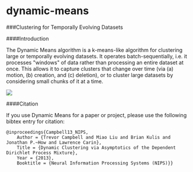 dynamic-means
=============

###Clustering for Temporally Evolving Datasets

####Introduction

The Dynamic Means algorithm is a k-means-like algorithm for clustering large or temporally evolving datasets.
It operates batch-sequentially, i.e. it processes "windows" of data rather than processing an entire dataset
at once. This allows it to capture clusters that change over time (via (a) motion, (b) creation, and (c) deletion), or to
cluster large datasets by considering small chunks of it at a time.

![](https://github.com/tc4mp/dynamic-means/blob/master/imgs/clustermotion.png?raw=true)

####Citation

If you use Dynamic Means for a paper or project, please use the following bibtex entry for citation:

    @inproceedings{Campbell13_NIPS,
    	Author = {Trevor Campbell and Miao Liu and Brian Kulis and Jonathan P.~How and Lawrence Carin},
    	Title = {Dynamic Clustering via Asymptotics of the Dependent Dirichlet Process Mixture},
    	Year = {2013},
    	Booktitle = {Neural Information Processing Systems (NIPS)}}


